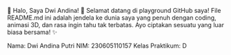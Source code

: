 👋 Halo, Saya Dwi Andina! 🎉
Selamat datang di playground GitHub saya! File README.md ini adalah jendela ke dunia saya yang penuh dengan coding, animasi 3D, dan rasa ingin tahu tak terbatas. Ayo ciptakan sesuatu yang luar biasa bersama! ✨

Nama: Dwi Andina Putri
NIM: 230605110157
Kelas Praktikum: D
